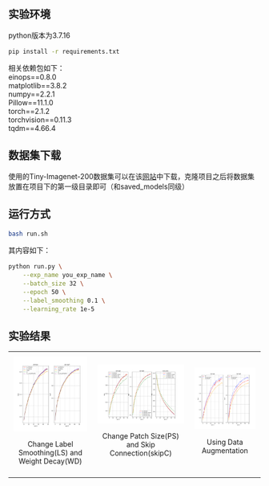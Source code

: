 ## 实验环境
python版本为3.7.16  
```bash
pip install -r requirements.txt
```
相关依赖包如下：  
einops==0.8.0  
matplotlib==3.8.2  
numpy==2.2.1  
Pillow==11.1.0  
torch==2.1.2  
torchvision==0.11.3  
tqdm==4.66.4  
## 数据集下载
使用的Tiny-Imagenet-200数据集可以在该[网站](https://www.kaggle.com/datasets/nikhilshingadiya/tinyimagenet200)中下载，克隆项目之后将数据集放置在项目下的第一级目录即可（和saved_models同级）
## 运行方式
```bash
bash run.sh
```
其内容如下：  
```bash
python run.py \
    --exp_name you_exp_name \
    --batch_size 32 \
    --epoch 50 \
    --label_smoothing 0.1 \
    --learning_rate 1e-5
```
## 实验结果

<div style="text-align: center;">
  <table style="margin: auto; border-collapse: collapse;">
    <tr>
      <td style="padding: 10px; text-align: center;">
        <img src="saved_res_imgs/metric_of_basic.png" alt="改变Label Smoothing(LS)和Weight Decay(WD)实验结果" width="250">
        <p>Change Label Smoothing(LS) and Weight Decay(WD)</p>
      </td>
      <td style="padding: 10px; text-align: center;">
        <img src="saved_res_imgs/metric_of_WD0p01.png" alt="改变Patch Size(PS)和Skip Connection(skipC)实验结果" width="380">
        <p>Change Patch Size(PS) and Skip Connection(skipC)</p>
      </td>
    <td style="padding: 10px; text-align: center;">
        <img src="saved_res_imgs/DA.png" alt="数据增强实验结果" width="250">
        <p>Using Data Augmentation</p>
      </td>
    </tr>
  </table>
</div>

